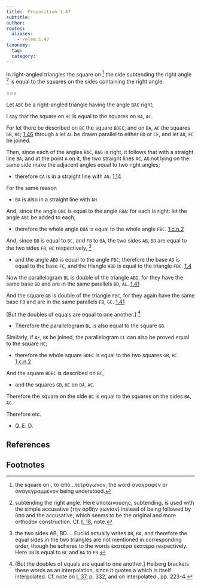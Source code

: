 ```yaml
---
title:  Proposition 1.47
subtitle:
author:
routes:
  aliases:
    - /elem.1.47
taxonomy:
  tag:
  category:
---
```


In right-angled triangles the square on [^1] the side subtending the right angle [^2] is equal to the squares on the sides containing the right angle.

===

Let `ABC` be a right-angled triangle having the angle `BAC` right;

I say that the square on `BC` is equal to the squares on `BA`, `AC`.

For let there be described on `BC` the square `BDEC`, and on `BA`, `AC` the squares `GB`, `HC`; [1.46] through `A` let `AL` be drawn parallel to either `BD` or `CE`, and let `AD`, `FC` be joined.

Then, since each of the angles `BAC`, `BAG` is right, it follows that with a straight line `BA`, and at the point `A` on it, the two straight lines `AC`, `AG` not lying on the same side make the adjacent angles equal to two right angles; 

- therefore `CA` is in a straight line with `AG`. [1.14]

For the same reason 

- `BA` is also in a straight line with `AH`.

And, since the angle `DBC` is equal to the angle `FBA`: for each is right: let the angle `ABC` be added to each; 

- therefore the whole angle `DBA` is equal to the whole angle `FBC`. [1.c.n.2]

And, since `DB` is equal to `BC`, and `FB` to `BA`, the two sides `AB`, `BD` are equal to the two sides `FB`, `BC` respectively, [^3]

- and the angle `ABD` is equal to the angle `FBC`; therefore the base `AD` is equal to the base `FC`, and the triangle `ABD` is equal to the triangle `FBC`. [1.4]

Now the parallelogram `BL` is double of the triangle `ABD`, for they have the same base `BD` and are in the same parallels `BD`, `AL`. [1.41]

And the square `GB` is double of the triangle `FBC`, for they again have the same base `FB` and are in the same parallels `FB`, `GC`. [1.41]

[But the doubles of equals are equal to one another.] [^4]

- Therefore the parallelogram `BL` is also equal to the square `GB`.

Similarly, if `AE`, `BK` be joined, the parallelogram `CL` can also be proved equal to the square `HC`; 

- therefore the whole square `BDEC` is equal to the two squares `GB`, `HC`. [1.c.n.2]

And the square `BDEC` is described on `BC`, 

- and the squares `GB`, `HC` on `BA`, `AC`.

Therefore the square on the side `BC` is equal to the squares on the sides `BA`, `AC`.

Therefore etc.

- Q. E. D.

## References

[1.4]: /elem.1.4 "Book 1 - Proposition 4"
[1.14]: /elem.1.14 "Book 1 - Proposition 14"
[1.41]: /elem.1.41 "Book 1 - Proposition 41"
[1.46]: /elem.1.46 "Book 1 - Proposition 46"
[1.c.n.2]: /elem.1.c.n.2 "Book 1 - Common Notion 2"

## Footnotes

[^1]: the square on
    , <foreign lang="greek">τὸ ἀπὸ...τετρἁγωνον</foreign>, the word <foreign lang="greek">ἀναγραφέν</foreign> or <foreign lang="greek">ἀναγεγραμμένον</foreign> being understood.

[^2]: subtending the right angle.
    Here <foreign lang="greek">ὑποτεινούσης</foreign>, <quote>subtending,</quote> is used with the simple accusative (<foreign lang="greek">τὴν ὀρθὴν γωνίαν</foreign>) instead of being followed by <foreign lang="greek">ὑπό</foreign> and the accusative, which seems to be the original and more orthodox construction. Cf. <a href="/elem.1.18">I. 18</a>, note.

      
[^3]: the two sides AB, BD....
    Euclid actually writes <quote>`DB`, `BA`,</quote> and therefore the equal sides in the two triangles are not mentioned in corresponding order, though he adheres to the words <foreign lang="greek">ἑκατέρα ἑκατέρα</foreign> <quote>respectively.</quote> Here `DB` is equal to `BC` and `BA` to `FB`.

[^4]: [But the doubles of equals are equal to one another.]
    Heiberg brackets these words as an interpolation, since it quotes a <title>Common Notion</title> which is itself interpolated. Cf. note on <a href="/elem.1.37">I. 37</a>, p. 332, and on interpolated <title>Common Notions</title>, pp. 223-4.

